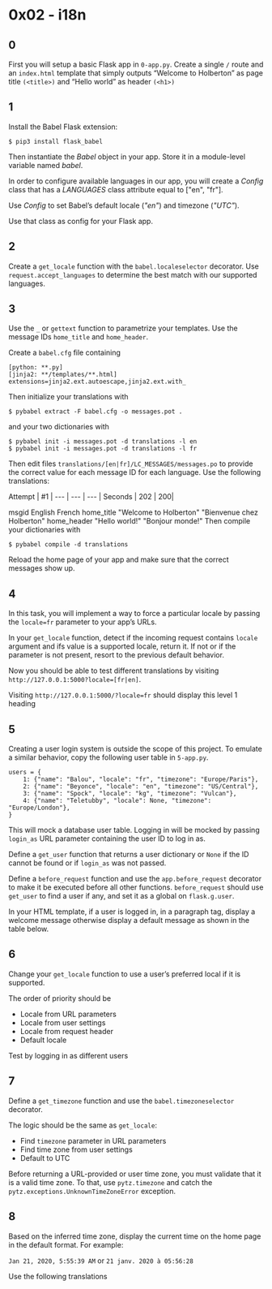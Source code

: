 # 0x02 - i18n

## 0

First you will setup a basic Flask app in `0-app.py`. Create a single `/` route and an `index.html` template that simply outputs “Welcome to Holberton” as page title `(<title>)` and “Hello world” as header `(<h1>)`

## 1

Install the Babel Flask extension:

`$ pip3 install flask_babel`

Then instantiate the *Babel* object in your app. Store it in a module-level variable named *babel*.

In order to configure available languages in our app, you will create a *Config* class that has a *LANGUAGES* class attribute equal to ["en", "fr"].

Use *Config* to set Babel’s default locale (*"en"*) and timezone (*"UTC"*).

Use that class as config for your Flask app.

## 2

Create a `get_locale` function with the `babel.localeselector` decorator. Use `request.accept_languages` to determine the best match with our supported languages.

## 3

Use the `_` or `gettext` function to parametrize your templates. Use the message IDs `home_title` and `home_header`.

Create a `babel.cfg` file containing

```
[python: **.py]
[jinja2: **/templates/**.html]
extensions=jinja2.ext.autoescape,jinja2.ext.with_
```

Then initialize your translations with

```
$ pybabel extract -F babel.cfg -o messages.pot .
```

and your two dictionaries with

```
$ pybabel init -i messages.pot -d translations -l en
$ pybabel init -i messages.pot -d translations -l fr
```

Then edit files `translations/[en|fr]/LC_MESSAGES/messages.po` to provide the correct value for each message ID for each language. Use the following translations:


Attempt | #1 |
--- | --- | --- | 
Seconds | 202 | 200|

msgid	English	French
home_title	"Welcome to Holberton"	"Bienvenue chez Holberton"
home_header	"Hello world!"	"Bonjour monde!"
Then compile your dictionaries with

```
$ pybabel compile -d translations
```

Reload the home page of your app and make sure that the correct messages show up.

## 4

In this task, you will implement a way to force a particular locale by passing the `locale=fr` parameter to your app’s URLs.

In your `get_locale` function, detect if the incoming request contains `locale` argument and ifs value is a supported locale, return it. If not or if the parameter is not present, resort to the previous default behavior.

Now you should be able to test different translations by visiting `http://127.0.0.1:5000?locale=[fr|en]`.

Visiting `http://127.0.0.1:5000/?locale=fr` should display this level 1 heading

## 5

Creating a user login system is outside the scope of this project. To emulate a similar behavior, copy the following user table in `5-app.py`.

```
users = {
    1: {"name": "Balou", "locale": "fr", "timezone": "Europe/Paris"},
    2: {"name": "Beyonce", "locale": "en", "timezone": "US/Central"},
    3: {"name": "Spock", "locale": "kg", "timezone": "Vulcan"},
    4: {"name": "Teletubby", "locale": None, "timezone": "Europe/London"},
}
```

This will mock a database user table. Logging in will be mocked by passing `login_as` URL parameter containing the user ID to log in as.

Define a `get_user` function that returns a user dictionary or `None` if the ID cannot be found or if `login_as` was not passed.

Define a `before_request` function and use the `app.before_request` decorator to make it be executed before all other functions. `before_request` should use `get_user` to find a user if any, and set it as a global on `flask.g.user`.

In your HTML template, if a user is logged in, in a paragraph tag, display a welcome message otherwise display a default message as shown in the table below.

## 6

Change your `get_locale` function to use a user’s preferred local if it is supported.

The order of priority should be

- Locale from URL parameters
- Locale from user settings
- Locale from request header
- Default locale

Test by logging in as different users

## 7

Define a `get_timezone` function and use the `babel.timezoneselector` decorator.

The logic should be the same as `get_locale`:

- Find `timezone` parameter in URL parameters
- Find time zone from user settings
- Default to UTC

Before returning a URL-provided or user time zone, you must validate that it is a valid time zone. To that, use `pytz.timezone` and catch the `pytz.exceptions.UnknownTimeZoneError` exception.

## 8

Based on the inferred time zone, display the current time on the home page in the default format. For example:

`Jan 21, 2020, 5:55:39 AM` or `21 janv. 2020 à 05:56:28`

Use the following translations
